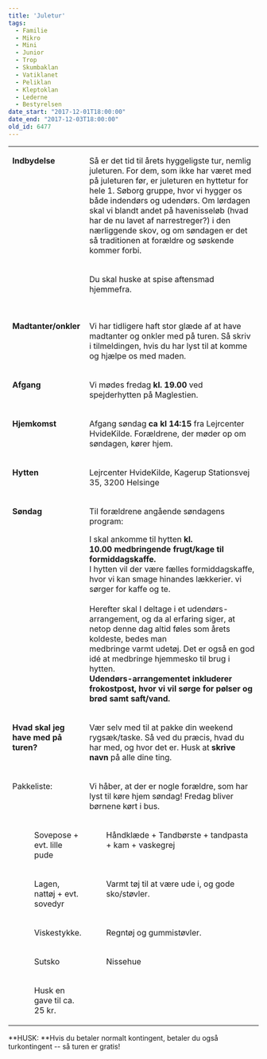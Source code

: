 ```yaml
---
title: 'Juletur'
tags:
  - Familie
  - Mikro
  - Mini
  - Junior
  - Trop
  - Skumbaklan
  - Vatiklanet
  - Peliklan
  - Kleptoklan
  - Lederne
  - Bestyrelsen
date_start: "2017-12-01T18:00:00"
date_end: "2017-12-03T18:00:00"
old_id: 6477
---
```

<table cellspacing="0" cellpadding="0" border="0"><tbody><tr><td colspan="2" width="158" valign="top">

**Indbydelse**

</td><td colspan="3" width="546" valign="top"><p class="BodyText21">Så er det tid til årets hyggeligste tur, nemlig juleturen. For dem, som ikke har været med på juleturen før, er juleturen en hyttetur for hele 1. Søborg gruppe, hvor vi hygger os både indendørs og udendørs. Om lørdagen skal vi blandt andet på havenisseløb (hvad har de nu lavet af narrestreger?) i den nærliggende skov, og om søndagen er det så traditionen at forældre og søskende kommer forbi.</p></td></tr><tr><td colspan="2" width="158" valign="top">

**&nbsp;**

&nbsp;

</td><td colspan="3" width="546" valign="top">

Du skal huske at spise aftensmad hjemmefra.

</td></tr><tr><td colspan="2" width="158" valign="top">

**Madtanter/onkler**

</td><td colspan="3" width="546" valign="top">

Vi har tidligere haft stor glæde af at have madtanter og onkler med på turen. Så skriv i tilmeldingen, hvis du har lyst til at komme og hjælpe os med maden.

</td></tr><tr><td colspan="2" width="158" valign="top">

**Afgang**

</td><td colspan="3" width="546" valign="top">

Vi mødes fredag&nbsp;**kl. 19.00**&nbsp;ved spejderhytten på Maglestien.

</td></tr><tr><td colspan="2" width="158" valign="top">

**Hjemkomst**

</td><td colspan="3" width="546" valign="top">

Afgang søndag&nbsp;**ca kl 14:15** fra Lejrcenter HvideKilde. Forældrene, der møder op om søndagen, kører hjem.

</td></tr><tr><td colspan="2" width="158" valign="top">

**Hytten**

</td><td colspan="3" width="546" valign="top">

Lejrcenter HvideKilde,&nbsp;Kagerup Stationsvej 35, 3200 Helsinge

</td></tr><tr><td colspan="2" width="158" valign="top">

**Søndag**

</td><td colspan="3" width="546" valign="top"><p class="BodyText21">Til forældrene angående søndagens program:</p>

I skal ankomme til hytten&nbsp;**kl. 10.00**&nbsp;**medbringende frugt/kage til formiddagskaffe.**<br />I hytten vil der være fælles formiddagskaffe, hvor vi kan smage hinandes lækkerier. vi sørger for kaffe og te.<br /><br />Herefter skal I deltage i et udendørs-arrangement, og da al erfaring siger, at netop denne dag altid føles som årets koldeste, bedes man medbringe&nbsp;varmt&nbsp;udetøj. Det er også en god idé at medbringe hjemmesko til brug i hytten.&nbsp;<br />**Udendørs-arrangementet inkluderer frokostpost, hvor vi vil sørge for pølser og brød samt saft/vand. &nbsp;**

</td></tr><tr><td colspan="2" width="158" valign="top">

**Hvad skal jeg have med på turen?**

</td><td colspan="3" width="546" valign="top">

Vær selv med til at pakke din weekend rygsæk/taske. Så ved du præcis, hvad du har med, og hvor det er. Husk at&nbsp;**skrive navn**&nbsp;på alle dine ting.

</td></tr><tr><td colspan="2" width="158" valign="top">

Pakkeliste:

</td><td colspan="3" width="546" valign="top">

Vi håber, at der er nogle forældre, som har lyst til køre hjem søndag! Fredag bliver børnene kørt i bus.

</td></tr><tr><td width="28" valign="top">

&nbsp;

</td><td colspan="2" width="210" valign="top">

Sovepose + evt. lille pude

</td><td width="28" valign="top">

&nbsp;

</td><td width="438" valign="top">

Håndklæde + Tandbørste + tandpasta + kam + vaskegrej

</td></tr><tr><td width="28" valign="top">

&nbsp;

</td><td colspan="2" width="210" valign="top">

Lagen, nattøj + evt. sovedyr

</td><td width="28" valign="top">

&nbsp;

</td><td width="438" valign="top">

Varmt tøj til at være ude i, og gode sko/støvler.

</td></tr><tr><td width="28" valign="top">

&nbsp;

</td><td colspan="2" width="210" valign="top">

Viskestykke.

</td><td width="28" valign="top">

&nbsp;

</td><td width="438" valign="top">

Regntøj og gummistøvler.

</td></tr><tr><td width="28" valign="top">

&nbsp;

</td><td colspan="2" width="210" valign="top">

Sutsko

</td><td width="28" valign="top">

&nbsp;

</td><td width="438" valign="top">

Nissehue

</td></tr><tr><td width="28" valign="top">

&nbsp;

</td><td colspan="2" width="210" valign="top">

Husk en gave til ca. 25 kr.

</td></tr></tbody></table>

**HUSK:&nbsp;**Hvis du betaler normalt kontingent, betaler du også turkontingent -- så turen er gratis!